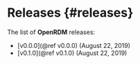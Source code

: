 Releases     {#releases}
=================

The list of <b>OpenRDM</b> releases:

+ [v0.0.0](@ref v0.0.0) (August 22, 2019)
+ [v0.1.0](@ref v0.1.0) (August 22, 2019)
